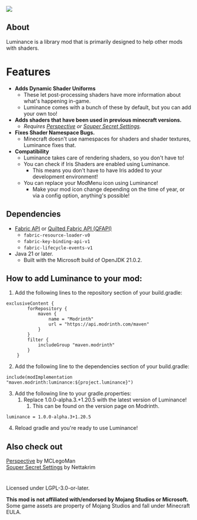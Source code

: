 ![](https://www.mclegoman.com/images/d/df/Luminance.png)
## About
Luminance is a library mod that is primarily designed to help other mods with shaders.

# Features  
- **Adds Dynamic Shader Uniforms**
  - These let post-processing shaders have more information about what's happening in-game.
  - Luminance comes with a bunch of these by default, but you can add your own too!
- **Adds shaders that have been used in previous minecraft versions.**
  - _Requires [Perspective](https://modrinth.com/mod/mclegoman-perspective) or [Souper Secret Settings](https://modrinth.com/mod/souper-secret-settings)._
- **Fixes Shader Namespace Bugs.**  
  - Minecraft doesn't use namespaces for shaders and shader textures, Luminance fixes that.  
- **Compatibility**  
  - Luminance takes care of rendering shaders, so you don't have to!  
  - You can check if Iris Shaders are enabled using Luminance.  
    - This means you don't have to have Iris added to your development environment!  
  - You can replace your ModMenu icon using Luminance!  
    - Make your mod icon change depending on the time of year, or via a config option, anything's possible!  

## Dependencies
- [Fabric API](https://modrinth.com/mod/fabric-api) or [Quilted Fabric API (QFAPI)](https://modrinth.com/mod/qsl)
    - `fabric-resource-loader-v0`
    - `fabric-key-binding-api-v1`
    - `fabric-lifecycle-events-v1`
- Java 21 or later.
  - Built with the Microsoft build of OpenJDK 21.0.2.

## How to add Luminance to your mod:  
1. Add the following lines to the repository section of your build.gradle:  
```
exclusiveContent {
		forRepository {
			maven {
				name = "Modrinth"
				url = "https://api.modrinth.com/maven"
			}
		}
		filter {
			includeGroup "maven.modrinth"
		}
	}
```
2. Add the following line to the dependencies section of your build.gradle:  
```
include(modImplementation "maven.modrinth:luminance:${project.luminance}")
```
3. Add the following line to your gradle.properties:  
   1. Replace 1.0.0-alpha.3.+1.20.5 with the latest version of Luminance!  
      1. This can be found on the version page on Modrinth.  
```
luminance = 1.0.0-alpha.3+1.20.5
```
4. Reload gradle and you're ready to use Luminance!  

## Also check out
[Perspective](https://modrinth.com/mod/mclegoman-perspective) by MCLegoMan  
[Souper Secret Settings](https://modrinth.com/mod/souper-secret-settings) by Nettakrim  

#
Licensed under LGPL-3.0-or-later.

**This mod is not affiliated with/endorsed by Mojang Studios or Microsoft.**  
Some game assets are property of Mojang Studios and fall under Minecraft EULA.
